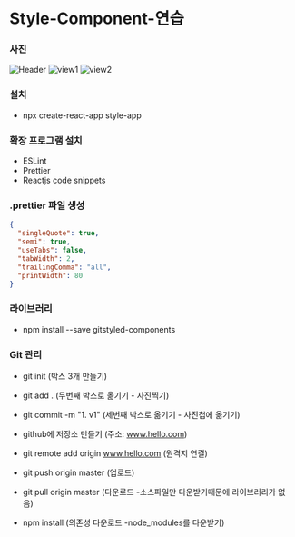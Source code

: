 # Style-Component-연습

### 사진

![Header](Header.png)
![view1](view1.png)
![view2](view2.png)

### 설치

- npx create-react-app style-app

### 확장 프로그램 설치

- ESLint
- Prettier
- Reactjs code snippets

### .prettier 파일 생성

```json
{
  "singleQuote": true,
  "semi": true,
  "useTabs": false,
  "tabWidth": 2,
  "trailingComma": "all",
  "printWidth": 80
}
```

### 라이브러리

- npm install --save gitstyled-components

### Git 관리

- git init (박스 3개 만들기)
- git add . (두번째 박스로 옮기기 - 사진찍기)
- git commit -m "1. v1" (세번째 박스로 옮기기 - 사진첩에 옮기기)

- github에 저장소 만들기 (주소: www.hello.com)

- git remote add origin www.hello.com (원격지 연결)
- git push origin master (업로드)

- git pull origin master (다운로드 -소스파일만 다운받기때문에 라이브러리가 없음)
- npm install (의존성 다운로드 -node_modules를 다운받기)
